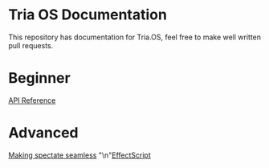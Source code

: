 # Tria OS Documentation
This repository has documentation for Tria.OS, feel free to make well written pull requests.

# Beginner
[API Reference](MapLib.md)

# Advanced
[Making spectate seamless](SeamlessSpectate.md)
"\n"[EffectScript](EffectScript.md)
